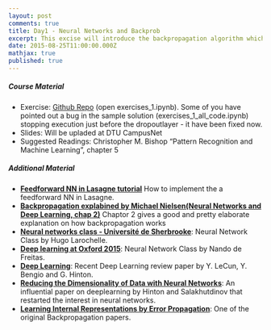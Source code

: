 ```yaml
---
layout: post
comments: true
title: Day1 - Neural Networks and Backprob
excerpt: This excise will introduce the backpropagation algorithm which is the foundation for all modern Neural Networks
date: 2015-08-25T11:00:00.000Z
mathjax: true
published: true
---
```


##### Course Material 
* Exercise: [Github Repo](https://github.com/DTU-deeplearning/day1-NN) (open exercises_1.ipynb). Some of you have pointed out a bug in the sample solution (exercises_1_all_code.ipynb) stopping execution just before the dropoutlayer - it have been fixed now.
* Slides: Will be upladed at DTU CampusNet 
* Suggested Readings: Christopher M. Bishop “Pattern Recognition and Machine Learning”, chapter 5


##### Additional Material
* **[Feedforward NN in Lasagne tutorial](http://lasagne.readthedocs.org/en/latest/user/tutorial.html)** How to implement the a feedforward NN in Lasagne. 
* **[Backpropagation explabined by Michael Nielsen(Neural Networks and Deep Learning, chap 2)](http://neuralnetworksanddeeplearning.com/chap2.html)** Chaptor 2 gives a good and pretty elaborate explanation on how backpropagation works
* **[Neural networks class - Université de Sherbrooke](https://www.youtube.com/playlist?list=PL6Xpj9I5qXYEcOhn7TqghAJ6NAPrNmUBH)**: Neural Network Class by Hugo Larochelle.
* **[Deep learning at Oxford 2015](https://www.youtube.com/playlist?list=PLE6Wd9FR--EfW8dtjAuPoTuPcqmOV53Fu)**: Neural Network Class by Nando de Freitas.
* **[Deep Learning](http://www.nature.com/nature/journal/v521/n7553/full/nature14539.html)**: Recent Deep Learning review paper by Y. LeCun, Y. Bengio and G. Hinton.
* **[Reducing the Dimensionality of Data with Neural Networks](http://www.cs.toronto.edu/~hinton/science.pdf)**: An influential paper on deeplearning by Hinton and Salakhutdinov that restarted the interest in neural networks. 
* **[Learning Internal Representations by Error Propagation](http://www.iro.umontreal.ca/~vincentp/ift3395/lectures/backprop_old.pdf)**: One of the original Backpropagation papers.
